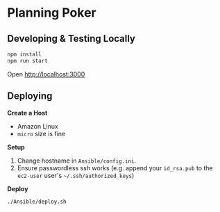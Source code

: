 Planning Poker
==============

Developing & Testing Locally
----------------------------


```sh
npm install
npm run start
```

Open <http://localhost:3000>



Deploying
---------

**Create a Host**

- Amazon Linux
- `micro` size is fine

**Setup**

1. Change hostname in `Ansible/config.ini`.
2. Ensure passwordless ssh works (e.g. append your `id_rsa.pub` to the `ec2-user` user's `~/.ssh/authorized_keys`)

**Deploy**

```sh
./Ansible/deploy.sh
```
